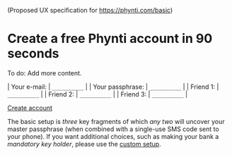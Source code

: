 (Proposed UX specification for https://phynti.com/basic)

# Create a free Phynti account in 90 seconds

To do: Add more content.

| Your e-mail:     | `__________`  |
| Your passphrase: | `__________`  |
| Friend 1:        | `__________`  |
| Friend 2:        | `__________`  |
| Friend 3:        | `__________`  |

[Create account][]

The basic setup is *three* key fragments of which *any two* will uncover your master passphrase (when combined with a single-use SMS code sent to your phone). If you want additional choices, such as making your bank a *mandatory key holder*, please use the [custom setup][].

[Create account]: #create
[Custom setup]: custom

